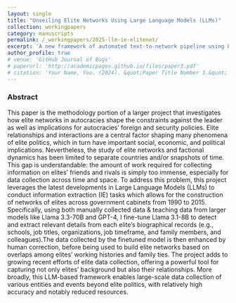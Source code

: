 ```yaml
---
layout: single
title: "Unveiling Elite Networks Using Large Language Models (LLMs)"
collection: workingpapers
category: manuscripts
permalink: /_workingpapers/2025-llm-ie-elitenet/
excerpt: 'A new framework of automated text-to-network pipeline using LLMs.'
author_profile: true
# venue: 'GitHub Journal of Bugs'
# paperurl: 'http://academicpages.github.io/files/paper3.pdf'
# citation: 'Your Name, You. (2024). &quot;Paper Title Number 3.&quot; <i>GitHub Journal of Bugs</i>. 1(3).'
---
```


### Abstract
This paper is the methodology portion of a larger project that investigates how elite networks in autocracies shape the constraints against the leader as well as implications for autocracies’ foreign and security policies. 
Elite relationships and interactions are a central factor shaping many phenomena of elite politics, which in turn have important social, economic, and political implications. Nevertheless, the study of elite networks and factional dynamics has been limited to separate countries and/or snapshots of time. This gap is understandable: the amount of work required for collecting information on elites’ friends and rivals is simply too immense, especially for data collection across time and space. To address this problem, this project leverages the latest developments in Large Language Models (LLMs) to conduct information extraction (IE) tasks which allows for the construction of networks of elites across government cabinets from 1990 to 2015. 
Specifically, using both manually collected data & teaching data from larger models like Llama 3.3-70B and GPT-4, I fine-tune Llama 3.1-8B to detect and extract relevant details from each elite’s biographical records (e.g., schools, job titles, organizations, job timeframe, and family members, and colleagues).The data collected by the finetuned model is then enhanced by human correction, before being used to build elite networks based on overlaps among elites’ working histories and family ties. 
The project adds to growing recent efforts of elite data collection, offering a powerful tool for capturing not only elites’ background but also their relationships. More broadly, this LLM-based framework enables large-scale data collection of various entities and events beyond elite politics, with relatively high accuracy and notably reduced resources.
